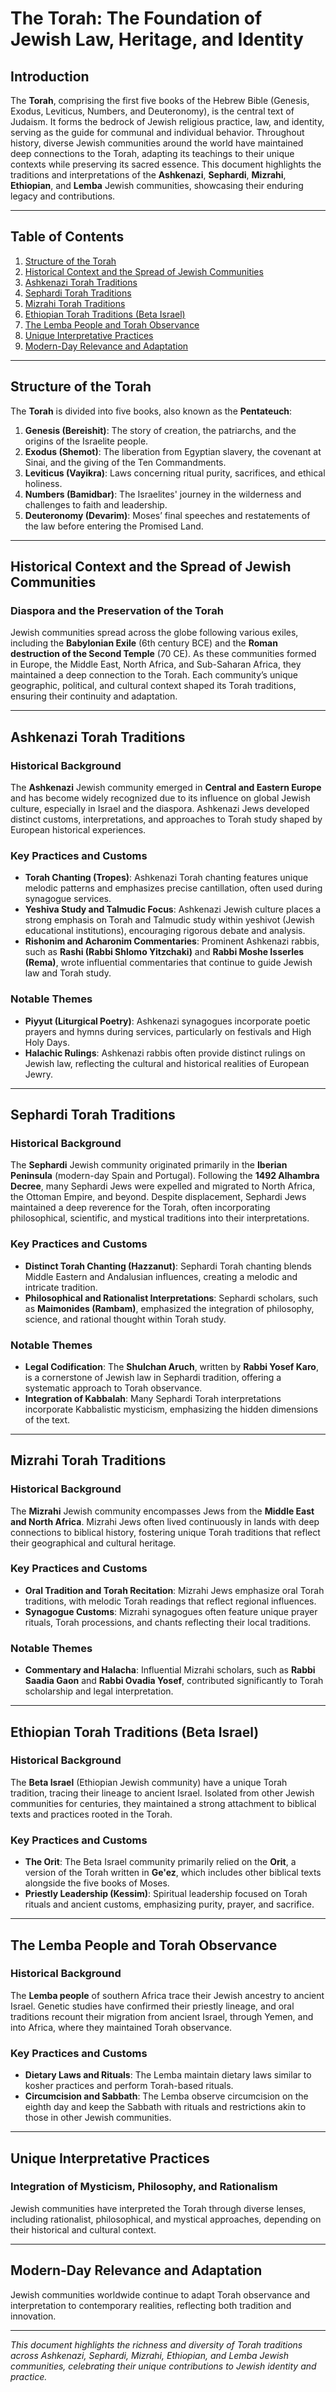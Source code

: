 # The Torah: The Foundation of Jewish Law, Heritage, and Identity

## Introduction

The **Torah**, comprising the first five books of the Hebrew Bible (Genesis, Exodus, Leviticus, Numbers, and Deuteronomy), is the central text of Judaism. It forms the bedrock of Jewish religious practice, law, and identity, serving as the guide for communal and individual behavior. Throughout history, diverse Jewish communities around the world have maintained deep connections to the Torah, adapting its teachings to their unique contexts while preserving its sacred essence. This document highlights the traditions and interpretations of the **Ashkenazi**, **Sephardi**, **Mizrahi**, **Ethiopian**, and **Lemba** Jewish communities, showcasing their enduring legacy and contributions.

---

## Table of Contents

1. [Structure of the Torah](#structure-of-the-torah)
2. [Historical Context and the Spread of Jewish Communities](#historical-context-and-the-spread-of-jewish-communities)
3. [Ashkenazi Torah Traditions](#ashkenazi-torah-traditions)
4. [Sephardi Torah Traditions](#sephardi-torah-traditions)
5. [Mizrahi Torah Traditions](#mizrahi-torah-traditions)
6. [Ethiopian Torah Traditions (Beta Israel)](#ethiopian-torah-traditions-beta-israel)
7. [The Lemba People and Torah Observance](#the-lemba-people-and-torah-observance)
8. [Unique Interpretative Practices](#unique-interpretative-practices)
9. [Modern-Day Relevance and Adaptation](#modern-day-relevance-and-adaptation)

---

## Structure of the Torah

The **Torah** is divided into five books, also known as the **Pentateuch**:

1. **Genesis (Bereishit)**: The story of creation, the patriarchs, and the origins of the Israelite people.
2. **Exodus (Shemot)**: The liberation from Egyptian slavery, the covenant at Sinai, and the giving of the Ten Commandments.
3. **Leviticus (Vayikra)**: Laws concerning ritual purity, sacrifices, and ethical holiness.
4. **Numbers (Bamidbar)**: The Israelites' journey in the wilderness and challenges to faith and leadership.
5. **Deuteronomy (Devarim)**: Moses’ final speeches and restatements of the law before entering the Promised Land.

---

## Historical Context and the Spread of Jewish Communities

### Diaspora and the Preservation of the Torah

Jewish communities spread across the globe following various exiles, including the **Babylonian Exile** (6th century BCE) and the **Roman destruction of the Second Temple** (70 CE). As these communities formed in Europe, the Middle East, North Africa, and Sub-Saharan Africa, they maintained a deep connection to the Torah. Each community’s unique geographic, political, and cultural context shaped its Torah traditions, ensuring their continuity and adaptation.

---

## Ashkenazi Torah Traditions

### Historical Background

The **Ashkenazi** Jewish community emerged in **Central and Eastern Europe** and has become widely recognized due to its influence on global Jewish culture, especially in Israel and the diaspora. Ashkenazi Jews developed distinct customs, interpretations, and approaches to Torah study shaped by European historical experiences.

### Key Practices and Customs

- **Torah Chanting (Tropes)**: Ashkenazi Torah chanting features unique melodic patterns and emphasizes precise cantillation, often used during synagogue services.
- **Yeshiva Study and Talmudic Focus**: Ashkenazi Jewish culture places a strong emphasis on Torah and Talmudic study within yeshivot (Jewish educational institutions), encouraging rigorous debate and analysis.
- **Rishonim and Acharonim Commentaries**: Prominent Ashkenazi rabbis, such as **Rashi (Rabbi Shlomo Yitzchaki)** and **Rabbi Moshe Isserles (Rema)**, wrote influential commentaries that continue to guide Jewish law and Torah study.

### Notable Themes

- **Piyyut (Liturgical Poetry)**: Ashkenazi synagogues incorporate poetic prayers and hymns during services, particularly on festivals and High Holy Days.
- **Halachic Rulings**: Ashkenazi rabbis often provide distinct rulings on Jewish law, reflecting the cultural and historical realities of European Jewry.

---

## Sephardi Torah Traditions

### Historical Background

The **Sephardi** Jewish community originated primarily in the **Iberian Peninsula** (modern-day Spain and Portugal). Following the **1492 Alhambra Decree**, many Sephardi Jews were expelled and migrated to North Africa, the Ottoman Empire, and beyond. Despite displacement, Sephardi Jews maintained a deep reverence for the Torah, often incorporating philosophical, scientific, and mystical traditions into their interpretations.

### Key Practices and Customs

- **Distinct Torah Chanting (Hazzanut)**: Sephardi Torah chanting blends Middle Eastern and Andalusian influences, creating a melodic and intricate tradition.
- **Philosophical and Rationalist Interpretations**: Sephardi scholars, such as **Maimonides (Rambam)**, emphasized the integration of philosophy, science, and rational thought within Torah study.

### Notable Themes

- **Legal Codification**: The **Shulchan Aruch**, written by **Rabbi Yosef Karo**, is a cornerstone of Jewish law in Sephardi tradition, offering a systematic approach to Torah observance.
- **Integration of Kabbalah**: Many Sephardi Torah interpretations incorporate Kabbalistic mysticism, emphasizing the hidden dimensions of the text.

---

## Mizrahi Torah Traditions

### Historical Background

The **Mizrahi** Jewish community encompasses Jews from the **Middle East and North Africa**. Mizrahi Jews often lived continuously in lands with deep connections to biblical history, fostering unique Torah traditions that reflect their geographical and cultural heritage.

### Key Practices and Customs

- **Oral Tradition and Torah Recitation**: Mizrahi Jews emphasize oral Torah traditions, with melodic Torah readings that reflect regional influences.
- **Synagogue Customs**: Mizrahi synagogues often feature unique prayer rituals, Torah processions, and chants reflecting their local traditions.

### Notable Themes

- **Commentary and Halacha**: Influential Mizrahi scholars, such as **Rabbi Saadia Gaon** and **Rabbi Ovadia Yosef**, contributed significantly to Torah scholarship and legal interpretation.

---

## Ethiopian Torah Traditions (Beta Israel)

### Historical Background

The **Beta Israel** (Ethiopian Jewish community) have a unique Torah tradition, tracing their lineage to ancient Israel. Isolated from other Jewish communities for centuries, they maintained a strong attachment to biblical texts and practices rooted in the Torah.

### Key Practices and Customs

- **The Orit**: The Beta Israel community primarily relied on the **Orit**, a version of the Torah written in **Ge'ez**, which includes other biblical texts alongside the five books of Moses.
- **Priestly Leadership (Kessim)**: Spiritual leadership focused on Torah rituals and ancient customs, emphasizing purity, prayer, and sacrifice.

---

## The Lemba People and Torah Observance

### Historical Background

The **Lemba people** of southern Africa trace their Jewish ancestry to ancient Israel. Genetic studies have confirmed their priestly lineage, and oral traditions recount their migration from ancient Israel, through Yemen, and into Africa, where they maintained Torah observance.

### Key Practices and Customs

- **Dietary Laws and Rituals**: The Lemba maintain dietary laws similar to kosher practices and perform Torah-based rituals.
- **Circumcision and Sabbath**: The Lemba observe circumcision on the eighth day and keep the Sabbath with rituals and restrictions akin to those in other Jewish communities.

---

## Unique Interpretative Practices

### Integration of Mysticism, Philosophy, and Rationalism

Jewish communities have interpreted the Torah through diverse lenses, including rationalist, philosophical, and mystical approaches, depending on their historical and cultural context.

---

## Modern-Day Relevance and Adaptation

Jewish communities worldwide continue to adapt Torah observance and interpretation to contemporary realities, reflecting both tradition and innovation.

---

*This document highlights the richness and diversity of Torah traditions across Ashkenazi, Sephardi, Mizrahi, Ethiopian, and Lemba Jewish communities, celebrating their unique contributions to Jewish identity and practice.*
